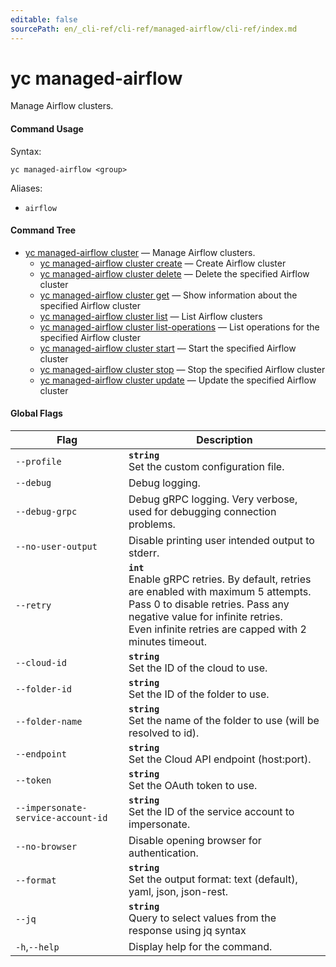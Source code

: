 ```yaml
---
editable: false
sourcePath: en/_cli-ref/cli-ref/managed-airflow/cli-ref/index.md
---
```


# yc managed-airflow

Manage Airflow clusters.

#### Command Usage

Syntax: 

`yc managed-airflow <group>`

Aliases: 

- `airflow`

#### Command Tree

- [yc managed-airflow cluster](cluster/index.md) — Manage Airflow clusters.
	- [yc managed-airflow cluster create](cluster/create.md) — Create Airflow cluster
	- [yc managed-airflow cluster delete](cluster/delete.md) — Delete the specified Airflow cluster
	- [yc managed-airflow cluster get](cluster/get.md) — Show information about the specified Airflow cluster
	- [yc managed-airflow cluster list](cluster/list.md) — List Airflow clusters
	- [yc managed-airflow cluster list-operations](cluster/list-operations.md) — List operations for the specified Airflow cluster
	- [yc managed-airflow cluster start](cluster/start.md) — Start the specified Airflow cluster
	- [yc managed-airflow cluster stop](cluster/stop.md) — Stop the specified Airflow cluster
	- [yc managed-airflow cluster update](cluster/update.md) — Update the specified Airflow cluster

#### Global Flags

| Flag | Description |
|----|----|
|`--profile`|<b>`string`</b><br/>Set the custom configuration file.|
|`--debug`|Debug logging.|
|`--debug-grpc`|Debug gRPC logging. Very verbose, used for debugging connection problems.|
|`--no-user-output`|Disable printing user intended output to stderr.|
|`--retry`|<b>`int`</b><br/>Enable gRPC retries. By default, retries are enabled with maximum 5 attempts.<br/>Pass 0 to disable retries. Pass any negative value for infinite retries.<br/>Even infinite retries are capped with 2 minutes timeout.|
|`--cloud-id`|<b>`string`</b><br/>Set the ID of the cloud to use.|
|`--folder-id`|<b>`string`</b><br/>Set the ID of the folder to use.|
|`--folder-name`|<b>`string`</b><br/>Set the name of the folder to use (will be resolved to id).|
|`--endpoint`|<b>`string`</b><br/>Set the Cloud API endpoint (host:port).|
|`--token`|<b>`string`</b><br/>Set the OAuth token to use.|
|`--impersonate-service-account-id`|<b>`string`</b><br/>Set the ID of the service account to impersonate.|
|`--no-browser`|Disable opening browser for authentication.|
|`--format`|<b>`string`</b><br/>Set the output format: text (default), yaml, json, json-rest.|
|`--jq`|<b>`string`</b><br/>Query to select values from the response using jq syntax|
|`-h`,`--help`|Display help for the command.|
